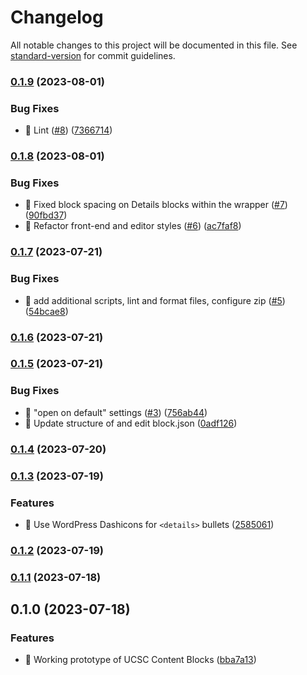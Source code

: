 # Changelog

All notable changes to this project will be documented in this file. See [standard-version](https://github.com/conventional-changelog/standard-version) for commit guidelines.

### [0.1.9](https://github.com/ucsc/ucsc-content-blocks/compare/v0.1.8...v0.1.9) (2023-08-01)


### Bug Fixes

* 🔧 Lint  ([#8](https://github.com/ucsc/ucsc-content-blocks/issues/8)) ([7366714](https://github.com/ucsc/ucsc-content-blocks/commit/73667146d8e84c1c9e812494efd8a8bf09d4af64))

### [0.1.8](https://github.com/ucsc/ucsc-content-blocks/compare/v0.1.7...v0.1.8) (2023-08-01)


### Bug Fixes

* :lipstick: Fixed block spacing on Details blocks within the wrapper ([#7](https://github.com/ucsc/ucsc-content-blocks/issues/7)) ([90fbd37](https://github.com/ucsc/ucsc-content-blocks/commit/90fbd37a0bd81a602688e6d3a8b2d94ced39222d))
* 💄 Refactor front-end and editor styles ([#6](https://github.com/ucsc/ucsc-content-blocks/issues/6)) ([ac7faf8](https://github.com/ucsc/ucsc-content-blocks/commit/ac7faf805425779573dded31ec68c2092c38671f))

### [0.1.7](https://github.com/ucsc/ucsc-content-blocks/compare/v0.1.6...v0.1.7) (2023-07-21)


### Bug Fixes

* 🚨 add additional scripts, lint and format files, configure zip ([#5](https://github.com/ucsc/ucsc-content-blocks/issues/5)) ([54bcae8](https://github.com/ucsc/ucsc-content-blocks/commit/54bcae8028a01599e9a37085e7db9c551e0a4c44))

### [0.1.6](https://github.com/ucsc/ucsc-content-blocks/compare/v0.1.5...v0.1.6) (2023-07-21)

### [0.1.5](https://github.com/ucsc/ucsc-content-blocks/compare/v0.1.4...v0.1.5) (2023-07-21)


### Bug Fixes

* :bug: "open on default" settings ([#3](https://github.com/ucsc/ucsc-content-blocks/issues/3)) ([756ab44](https://github.com/ucsc/ucsc-content-blocks/commit/756ab443a67ea3a579d6e7c969f6078916dbb837))
* :memo: Update structure of <InspectorControls> and edit block.json ([0adf126](https://github.com/ucsc/ucsc-content-blocks/commit/0adf1265b74bc78e9f6e92fb53d0fb2ea25355f2))

### [0.1.4](https://github.com/ucsc/ucsc-content-blocks/compare/v0.1.3...v0.1.4) (2023-07-20)

### [0.1.3](https://github.com/ucsc/ucsc-content-blocks/compare/v0.1.2...v0.1.3) (2023-07-19)


### Features

* :art: Use WordPress Dashicons for `<details>` bullets ([2585061](https://github.com/ucsc/ucsc-content-blocks/commit/2585061e4dc250756c3571ae066e8a093ecc094d))

### [0.1.2](https://github.com/ucsc/ucsc-content-blocks/compare/v0.1.1...v0.1.2) (2023-07-19)

### [0.1.1](https://github.com/ucsc/ucsc-content-blocks/compare/v0.1.0...v0.1.1) (2023-07-18)

## 0.1.0 (2023-07-18)


### Features

* :tada: Working prototype of UCSC Content Blocks ([bba7a13](https://github.com/ucsc/ucsc-content-blocks/commit/bba7a139a56824e51926473b7c1f1fca88dab68a))
